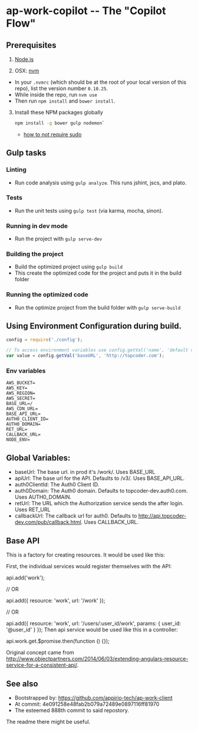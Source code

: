 # ap-work-copilot -- The "Copilot Flow"

## Prerequisites

1. [Node.js](http://nodejs.org)

2. OSX: [nvm](https://github.com/creationix/nvm)
 - In your `.nvmrc` (which should be at the root of your local version of this repo), list the version number `0.10.25`.
 - While inside the repo, run `nvm use`
 - Then run `npm install` and `bower install`.

3. Install these NPM packages globally

    ```bash
    npm install -g bower gulp nodemon`
    ```

    * [how to not require sudo](https://github.com/sindresorhus/guides/blob/master/npm-global-without-sudo.md)

## Gulp tasks

### Linting
 - Run code analysis using `gulp analyze`. This runs jshint, jscs, and plato.

### Tests
 - Run the unit tests using `gulp test` (via karma, mocha, sinon).

### Running in dev mode
 - Run the project with `gulp serve-dev`

### Building the project
 - Build the optimized project using `gulp build`
 - This create the optimized code for the project and puts it in the build folder

### Running the optimized code
 - Run the optimize project from the build folder with `gulp serve-build`

## Using Environment Configuration during build.


```javascript
config = require('./config');

// To access environment variables use config.getVal('name', 'default value')
var value = config.getVal('baseURL', 'http://topcoder.com');

```

### Env variables

```shell
AWS_BUCKET=
AWS_KEY=
AWS_REGION=
AWS_SECRET=
BASE_URL=/
AWS_CDN_URL=
BASE_API_URL=
AUTH0_CLIENT_ID=
AUTH0_DOMAIN=
RET_URL=
CALLBACK_URL=
NODE_ENV=
```

## Global Variables:

- baseUrl: The base url.  in prod it's /work/.  Uses BASE_URL
- apiUrl: The base url for the API.  Defaults to /v3/.  Uses BASE_API_URL.
- auth0ClientId: The Auth0 Client ID.  
- auth0Domain: The Auth0 domain.  Defaults to topcoder-dev.auth0.com. Uses AUTH0_DOMAIN.
- retUrl: The URL which the Authorization service sends the after login.  Uses RET_URL
- callbackUrl: The callback url for auth0.  Defaults to http://api.topcoder-dev.com/pub/callback.html.  Uses CALLBACK_URL.

## Base API

This is a factory for creating resources. It would be used like this:

First, the individual services would register themselves with the API:

api.add('work');

// OR

api.add({
  resource: 'work',
  url: '/work'
});

// OR

api.add({
  resource: 'work',
  url: '/users/:user_id/work',
  params: {
    user_id: '@user_id'
  }
});
Then api service would be used like this in a controller:

api.work.get.$promise.then(function () {});

Original concept came from http://www.objectpartners.com/2014/06/03/extending-angulars-resource-service-for-a-consistent-api/.

## See also

* Bootstrapped by: https://github.com/appirio-tech/ap-work-client
* At commit: 4e091258e48fab2b079a72489e0897116ff81970
* The esteemed 888th commit to said repostory.

The readme there might be useful.